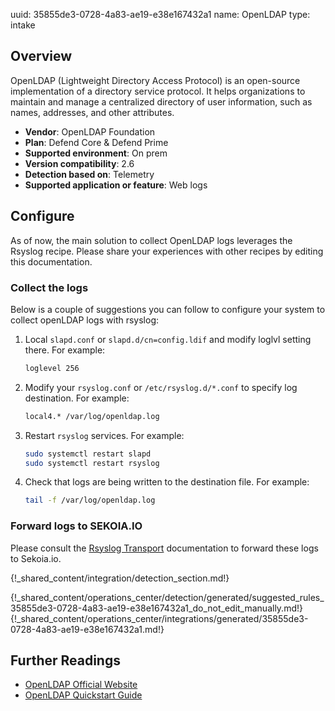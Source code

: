 uuid: 35855de3-0728-4a83-ae19-e38e167432a1
name: OpenLDAP
type: intake

## Overview
OpenLDAP (Lightweight Directory Access Protocol) is an open-source implementation of a directory service protocol. It helps organizations to maintain and manage a centralized directory of user information, such as names, addresses, and other attributes.

- **Vendor**: OpenLDAP Foundation
- **Plan**: Defend Core & Defend Prime
- **Supported environment**: On prem
- **Version compatibility**: 2.6
- **Detection based on**: Telemetry
- **Supported application or feature**: Web logs


## Configure

As of now, the main solution to collect OpenLDAP logs leverages the Rsyslog recipe. Please share your experiences with other recipes by editing this documentation.

### Collect the logs

Below is a couple of suggestions you can follow to configure your system to collect openLDAP logs with rsyslog:

1. Local `slapd.conf` or `slapd.d/cn=config.ldif` and modify loglvl setting there. For example:
   ```bash
   loglevel 256
   ```
2. Modify your `rsyslog.conf` or `/etc/rsyslog.d/*.conf` to specify log destination. For example:
   ```bash
   local4.* /var/log/openldap.log
   ```
3. Restart `rsyslog` services. For example:
   ```bash
   sudo systemctl restart slapd
   sudo systemctl restart rsyslog
   ```
4. Check that logs are being written to the destination file. For example:
   ```bash
   tail -f /var/log/openldap.log
   ```

### Forward logs to SEKOIA.IO
Please consult the [Rsyslog Transport](/integration/ingestion_methods/syslog/overview) documentation to forward these logs to Sekoia.io.


{!_shared_content/integration/detection_section.md!}

{!_shared_content/operations_center/detection/generated/suggested_rules_35855de3-0728-4a83-ae19-e38e167432a1_do_not_edit_manually.md!}
{!_shared_content/operations_center/integrations/generated/35855de3-0728-4a83-ae19-e38e167432a1.md!}

## Further Readings

- [OpenLDAP Official Website](https://www.openldap.com)
- [OpenLDAP Quickstart Guide](https://www.openldap.com/doc/admin26/quickstart.html)
